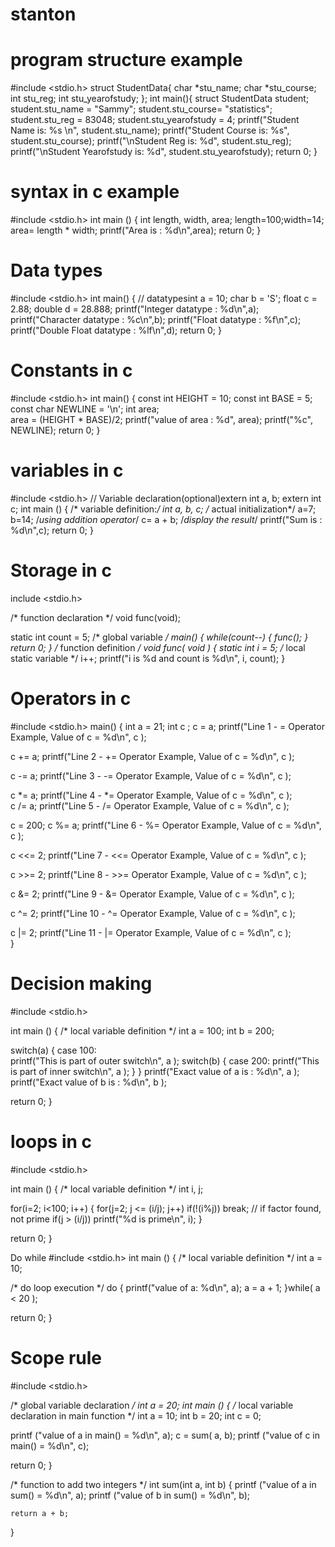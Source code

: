 # stanton
# program structure example

#include <stdio.h>
struct StudentData{ 
char *stu_name; 
char *stu_course; 
int stu_reg; int stu_yearofstudy;
};
int main(){ struct StudentData student; 
student.stu_name = "Sammy";
 student.stu_course= "statistics";
 student.stu_reg = 83048;
 student.stu_yearofstudy = 4;
 printf("Student Name is: %s \n", student.stu_name); 
printf("Student Course is: %s", student.stu_course);
 printf("\nStudent Reg is: %d", student.stu_reg);
 printf("\nStudent Yearofstudy is: %d", student.stu_yearofstudy);
 return 0;
}


# syntax in c example
#include <stdio.h>
int main () 
{
int length, width, area;
length=100;width=14;
area= length * width;
printf("Area is : %d\n",area);
return 0;
}

# Data types
#include <stdio.h>
int main() 
{
// datatypesint a = 10;
char b = 'S';
float c = 2.88;
double d = 28.888;
printf("Integer datatype : %d\n",a);
printf("Character datatype : %c\n",b);
printf("Float datatype : %f\n",c);
printf("Double Float datatype : %lf\n",d);
return 0;
}


# Constants in c
#include <stdio.h>
int main() 
{
const int HEIGHT = 10;
 const int BASE = 5; 
const char NEWLINE = '\n';
 int area;  
 area = (HEIGHT * BASE)/2; 
printf("value of area : %d", area); 
printf("%c", NEWLINE);
 return 0;
}


# variables in c

#include <stdio.h>
// Variable declaration(optional)extern int a, b;
extern int c;
int main () 
{
/* variable definition:*/
int a, b, c;
/* actual initialization*/
a=7;
b=14;
/*using addition operator*/
c= a + b;
/*display the result*/
printf("Sum is : %d\n",c);
return 0;
}

 # Storage in c
include <stdio.h> 

  
/* function declaration */ void func(void); 
  
static int count = 5;   	/* global variable */ 
  main() { 
   while(count--) 
   {       func(); 
   }    return 0; 
} 
/* function definition */ void func( void ) 
{ 
   static int i = 5;   	/* local static variable */    i++; 
   printf("i is %d and count is %d\n", i, count); 
}

 # Operators in c
#include <stdio.h> 
 main() { 
   int a = 21;    int c ; 
    c =  a; 
   printf("Line 1 - =  Operator Example, Value of c = %d\n", c ); 
 
   c +=  a; 
   printf("Line 2 - += Operator Example, Value of c = %d\n", c ); 
 
   c -=  a; 
   printf("Line 3 - -= Operator Example, Value of c = %d\n", c ); 
 
   c *=  a; 
   printf("Line 4 - *= Operator Example, Value of c = %d\n", c );  
   c /=  a; 
   printf("Line 5 - /= Operator Example, Value of c = %d\n", c ); 
 
   c  = 200;    c %=  a; 
   printf("Line 6 - %= Operator Example, Value of c = %d\n", c ); 
 
   c <<=  2; 
   printf("Line 7 - <<= Operator Example, Value of c = %d\n", c ); 
 
   c >>=  2; 
   printf("Line 8 - >>= Operator Example, Value of c = %d\n", c ); 
 
   c &=  2; 
   printf("Line 9 - &= Operator Example, Value of c = %d\n", c ); 
 
   c ^=  2; 
   printf("Line 10 - ^= Operator Example, Value of c = %d\n", c ); 
 
   c |=  2; 
   printf("Line 11 - |= Operator Example, Value of c = %d\n", c );  
} 

 # Decision making
#include <stdio.h> 

  int main () 
{ 
   /* local variable definition */    int a = 100;    int b = 200; 
  
   switch(a) {       case 100:  
         printf("This is part of outer switch\n", a );          switch(b) {             case 200: 
               printf("This is part of inner switch\n", a ); 
         }    } 
   printf("Exact value of a is : %d\n", a );    printf("Exact value of b is : %d\n", b ); 
  
   return 0; 
}

# loops in c
#include <stdio.h> 

  int main () 
{ 
   /* local variable definition */    int i, j; 
    
   for(i=2; i<100; i++) {       for(j=2; j <= (i/j); j++) 
        if(!(i%j)) break;   	// if factor found, not prime       if(j > (i/j)) printf("%d is prime\n", i); 
   } 
  
   return 0; 
}

Do while
#include <stdio.h> 
  int main () 
{ 
   /* local variable definition */    int a = 10; 
 
   /* do loop execution */    do    { 
       printf("value of a: %d\n", a);        a = a + 1; 
   }while( a < 20 ); 
  
   return 0; 
} 

# Scope rule
#include <stdio.h> 
  
/* global variable declaration */ int a = 20; 
  int main () 
{ 
  /* local variable declaration in main function */   int a = 10;   int b = 20;   int c = 0; 
 
  printf ("value of a in main() = %d\n",  a);   c = sum( a, b); 
  printf ("value of c in main() = %d\n",  c); 
 
  return 0; 
} 
 
/* function to add two integers */ int sum(int a, int b) 
{ 
    printf ("value of a in sum() = %d\n",  a);     printf ("value of b in sum() = %d\n",  b); 
 
    return a + b; 
} 
